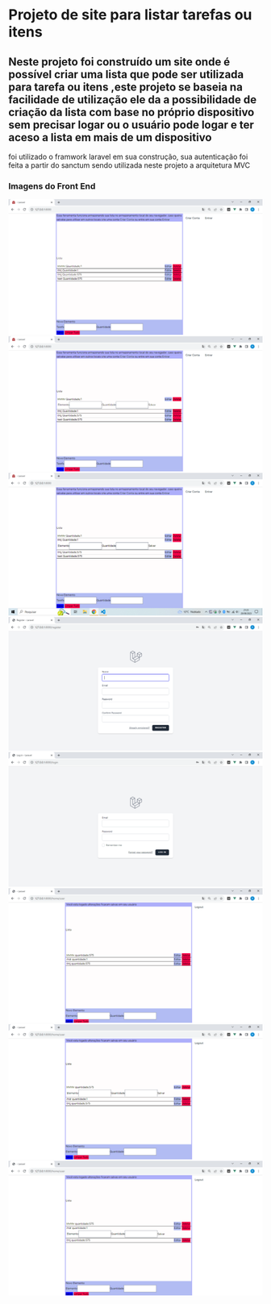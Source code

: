 # Projeto de site para listar tarefas ou itens 
## Neste projeto foi construído um site onde é possível criar uma lista que pode ser utilizada para tarefa ou itens ,este projeto se baseia na facilidade de utilização ele da a possibilidade de criação da lista com base no próprio dispositivo sem precisar logar ou o usuário pode logar e ter aceso a lista em mais de um dispositivo 


foi utilizado o framwork laravel em sua construção, sua autenticação foi feita a partir do sanctum sendo utilizada neste projeto a arquitetura MVC
### Imagens do Front End 
<img src="img/Captura de Tela (26).png">
<img src="img/Captura de Tela (27).png">
<img src="img/Captura de Tela (28).png">
<img src="img/Captura de Tela (29).png">
<img src="img/Captura de Tela (30).png">
<img src="img/Captura de Tela (31).png">
<img src="img/Captura de Tela (32).png">
<img src="img/Captura de Tela (33).png">





